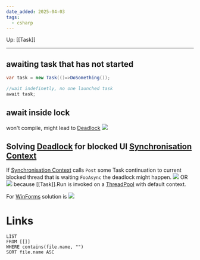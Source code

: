 ```yaml
---
date_added: 2025-04-03
tags:
  - csharp
---
```

Up: [[Task]]
___
## awaiting task that has not started
```cs
var task = new Task(()=>DoSomething());

//wait indefinetly, no one launched task
await task;
```

## await inside lock
won't compile, might lead to [Deadlock](Deadlock.md)
![](Pasted%20image%2020250403012235.png)

## Solving [Deadlock](Deadlock.md) for blocked UI [Synchronisation Context](Synchronisation%20Context.md)

If [Synchronisation Context](Synchronisation%20Context.md) calls `Post` some Task continuation to current blocked thread that is waiting `FooAsync` the deadlock might happen.
![](Pasted%20image%2020250403013554.png)
OR
![](Pasted%20image%2020250403013749.png)
because [[Task]].Run is invoked on a [ThreadPool](ThreadPool.md) with default context.

For [WinForms](WinForms) solution is ![](Pasted%20image%2020250403014105.png)
# Links
```dataview
LIST
FROM [[]]
WHERE contains(file.name, "")
SORT file.name ASC
```
